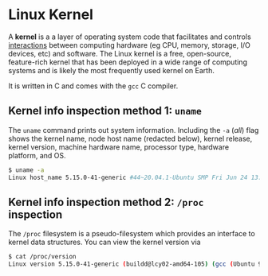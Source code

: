 # Linux Kernel

A **kernel** is a a layer of operating system code that facilitates and controls [interactions](https://en.wikipedia.org/wiki/Linux_kernel#/media/File:Linux_kernel_map.png) between computing hardware (eg CPU, memory, storage, I/O devices, etc) and software. The Linux kernel is a free, open-source, feature-rich kernel that has been deployed in a wide range of computing systems and is likely the most frequently used kernel on Earth.

It is written in C and comes with the `gcc` C compiler.

## Kernel info inspection method 1: `uname`

The `uname` command prints out system information. Including the `-a` (*all*) flag shows the kernel name, node host name (redacted below), kernel release, kernel version, machine hardware name, processor type, hardware platform, and OS.

```bash
$ uname -a
Linux host_name 5.15.0-41-generic #44~20.04.1-Ubuntu SMP Fri Jun 24 13:27:29 UTC 2022 x86_64 x86_64 x86_64 GNU/Linux
```

## Kernel info inspection method 2: `/proc` inspection

The `/proc` filesystem is a pseudo-filesystem which provides an interface to kernel data structures. You can view the kernel version via

```bash
$ cat /proc/version
Linux version 5.15.0-41-generic (buildd@lcy02-amd64-105) (gcc (Ubuntu 9.4.0-1ubuntu1~20.04.1) 9.4.0, GNU ld (GNU Binutils for Ubuntu) 2.34) #44~20.04.1-Ubuntu SMP Fri Jun 24 13:27:29 UTC 2022
```